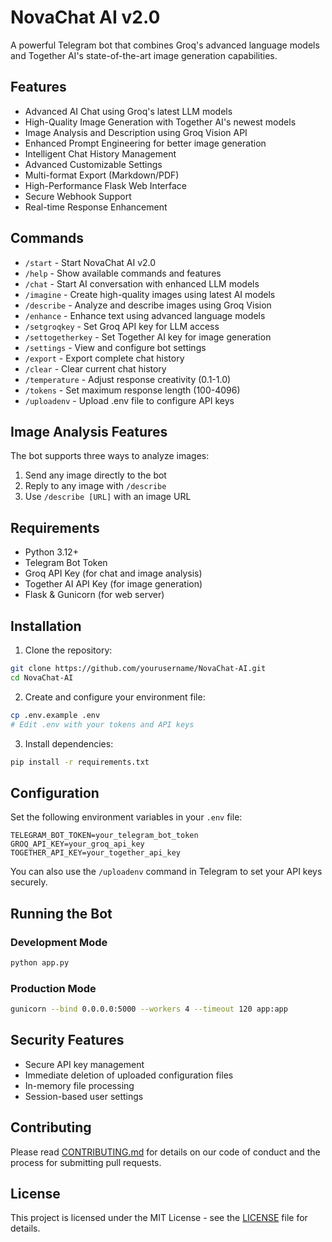 # NovaChat AI v2.0

A powerful Telegram bot that combines Groq's advanced language models and Together AI's state-of-the-art image generation capabilities.

## Features

- Advanced AI Chat using Groq's latest LLM models
- High-Quality Image Generation with Together AI's newest models
- Image Analysis and Description using Groq Vision API
- Enhanced Prompt Engineering for better image generation
- Intelligent Chat History Management
- Advanced Customizable Settings
- Multi-format Export (Markdown/PDF)
- High-Performance Flask Web Interface
- Secure Webhook Support
- Real-time Response Enhancement

## Commands

- `/start` - Start NovaChat AI v2.0
- `/help` - Show available commands and features
- `/chat` - Start AI conversation with enhanced LLM models
- `/imagine` - Create high-quality images using latest AI models
- `/describe` - Analyze and describe images using Groq Vision
- `/enhance` - Enhance text using advanced language models
- `/setgroqkey` - Set Groq API key for LLM access
- `/settogetherkey` - Set Together AI key for image generation
- `/settings` - View and configure bot settings
- `/export` - Export complete chat history
- `/clear` - Clear current chat history
- `/temperature` - Adjust response creativity (0.1-1.0)
- `/tokens` - Set maximum response length (100-4096)
- `/uploadenv` - Upload .env file to configure API keys

## Image Analysis Features

The bot supports three ways to analyze images:
1. Send any image directly to the bot
2. Reply to any image with `/describe`
3. Use `/describe [URL]` with an image URL

## Requirements

- Python 3.12+
- Telegram Bot Token
- Groq API Key (for chat and image analysis)
- Together AI API Key (for image generation)
- Flask & Gunicorn (for web server)

## Installation

1. Clone the repository:
```bash
git clone https://github.com/yourusername/NovaChat-AI.git
cd NovaChat-AI
```

2. Create and configure your environment file:
```bash
cp .env.example .env
# Edit .env with your tokens and API keys
```

3. Install dependencies:
```bash
pip install -r requirements.txt
```

## Configuration

Set the following environment variables in your `.env` file:

```env
TELEGRAM_BOT_TOKEN=your_telegram_bot_token
GROQ_API_KEY=your_groq_api_key
TOGETHER_API_KEY=your_together_api_key
```

You can also use the `/uploadenv` command in Telegram to set your API keys securely.

## Running the Bot

### Development Mode
```bash
python app.py
```

### Production Mode
```bash
gunicorn --bind 0.0.0.0:5000 --workers 4 --timeout 120 app:app
```

## Security Features

- Secure API key management
- Immediate deletion of uploaded configuration files
- In-memory file processing
- Session-based user settings

## Contributing

Please read [CONTRIBUTING.md](CONTRIBUTING.md) for details on our code of conduct and the process for submitting pull requests.

## License

This project is licensed under the MIT License - see the [LICENSE](LICENSE) file for details.

